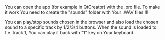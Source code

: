 You can open the app (for example in QtCreator) with the .pro file.
To make it work You need to create the "sounds" folder with Your .WAV files !!!

You can play/stop sounds chosen in the browser and also load the chosen sound to a specific track by 1/2/3/4 buttons.
When the sound is loaded to f.e. track 1, You can play it back with "1" key on Your keyboard.
